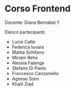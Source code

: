 # Corso Frontend

Docente: Diana Bernabei !!

Elenco partecipanti:

- Lucia Catte
- Federica Iuvara
- Mattia Schifano
- Miriam Reho
- Alessia Falanga
- Stefano Di Paolo
- Francesco Canzaniello
- Agnese Soini
- Khalil Ziad
